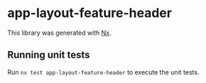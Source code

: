 # app-layout-feature-header

This library was generated with [Nx](https://nx.dev).

## Running unit tests

Run `nx test app-layout-feature-header` to execute the unit tests.
